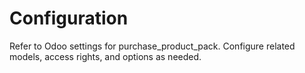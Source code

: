 # Configuration

Refer to Odoo settings for purchase_product_pack. Configure related models, access rights, and options as needed.
